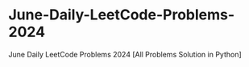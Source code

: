# June-Daily-LeetCode-Problems-2024
June Daily LeetCode Problems 2024 [All Problems Solution in Python]
